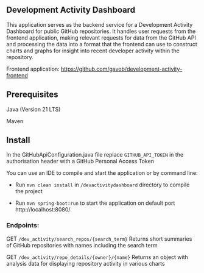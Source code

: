 ## Development Activity Dashboard

This application serves as the backend service for a Development
Activity Dashboard for public GitHub repositories. It handles
user requests from the frontend application, making relevant 
requests for data from the GitHub API and processing the data
into a format that the frontend can use to construct charts
and graphs for insight into recent developer activity within 
the repository. 

Frontend application:
https://github.com/gavob/development-activity-frontend

## Prerequisites

Java (Version 21 LTS)

Maven

## Install

In the GitHubApiConfiguration.java file replace `GITHUB_API_TOKEN`
in the authorisation header with a GitHub Personal Access Token 

You can use an IDE to compile and start the application or
by command line:

- Run `mvn clean install` in `/devactivitydashboard` directory to compile 
the project

- Run `mvn spring-boot:run` to start the application on 
default port http://localhost:8080/

### Endpoints:
 
GET `/dev_activity/search_repos/{search_term}` Returns short 
summaries of GitHub repositories with names including the 
search term

GET `/dev_activity/repo_details/{owner}/{name}` Returns an
object with analysis data for displaying repository activity
in various charts
